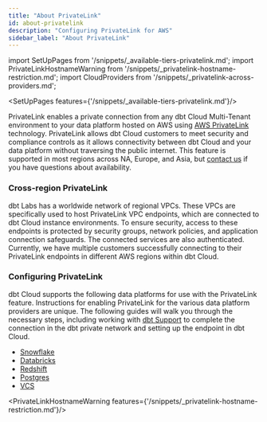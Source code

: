 ```yaml
---
title: "About PrivateLink"
id: about-privatelink
description: "Configuring PrivateLink for AWS"
sidebar_label: "About PrivateLink"
---
```


import SetUpPages from '/snippets/_available-tiers-privatelink.md';
import PrivateLinkHostnameWarning from '/snippets/_privatelink-hostname-restriction.md';
import CloudProviders from '/snippets/_privatelink-across-providers.md';

<SetUpPages features={'/snippets/_available-tiers-privatelink.md'}/>

PrivateLink enables a private connection from any dbt Cloud Multi-Tenant environment to your data platform hosted on AWS using [AWS PrivateLink](https://aws.amazon.com/privatelink/) technology. PrivateLink allows dbt Cloud customers to meet security and compliance controls as it allows connectivity between dbt Cloud and your data platform without traversing the public internet. This feature is supported in most regions across NA, Europe, and Asia, but [contact us](https://www.getdbt.com/contact/) if you have questions about availability.

<CloudProviders type='a data platform' />

### Cross-region PrivateLink

dbt Labs has a worldwide network of regional VPCs. These VPCs are specifically used to host PrivateLink VPC endpoints, which are connected to dbt Cloud instance environments. To ensure security, access to these endpoints is protected by security groups, network policies, and application connection safeguards. The connected services are also authenticated. Currently, we have multiple customers successfully connecting to their PrivateLink endpoints in different AWS regions within dbt Cloud.

### Configuring PrivateLink

dbt Cloud supports the following data platforms for use with the PrivateLink feature. Instructions for enabling PrivateLink for the various data platform providers are unique. The following guides will walk you through the necessary steps, including working with [dbt Support](https://docs.getdbt.com/community/resources/getting-help#dbt-cloud-support) to complete the connection in the dbt private network and setting up the endpoint in dbt Cloud.

- [Snowflake](/docs/cloud/secure/snowflake-privatelink)
- [Databricks](/docs/cloud/secure/databricks-privatelink)
- [Redshift](/docs/cloud/secure/redshift-privatelink)
- [Postgres](/docs/cloud/secure/postgres-privatelink)
- [VCS](/docs/cloud/secure/vcs-privatelink)

<PrivateLinkHostnameWarning features={'/snippets/_privatelink-hostname-restriction.md'}/>
